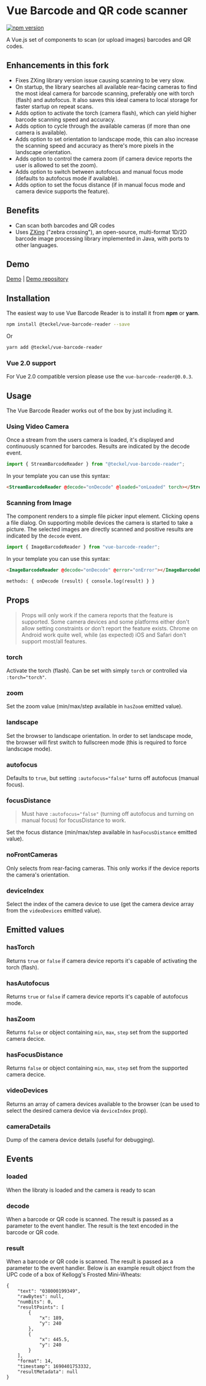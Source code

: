 # Vue Barcode and QR code scanner

[![npm version](https://badgen.net/npm/v/@teckel/vue-barcode-reader)](https://www.npmjs.com/package/@teckel/vue-barcode-reader)

A Vue.js set of components to scan (or upload images) barcodes and QR codes.

## Enhancements in this fork

* Fixes ZXing library version issue causing scanning to be very slow.
* On startup, the library searches all available rear-facing cameras to find the most ideal camera for barcode scanning, preferably one with torch (flash) and autofocus.  It also saves this ideal camera to local storage for faster startup on repeat scans.
* Adds option to activate the torch (camera flash), which can yield higher barcode scanning speed and accuracy.
* Adds option to cycle through the available cameras (if more than one camera is available).
* Adds option to set orientation to landscape mode, this can also increase the scanning speed and accuracy as there's more pixels in the landscape orientation.
* Adds option to control the camera zoom (if camera device reports the user is allowed to set the zoom).
* Adds option to switch between autofocus and manual focus mode (defaults to autofocus mode if available).
* Adds option to set the focus distance (if in manual focus mode and camera device supports the feature).

## Benefits

- Can scan both barcodes and QR codes
- Uses [ZXing](https://github.com/zxing-js/library) ("zebra crossing"), an open-source, multi-format 1D/2D barcode image processing library implemented in Java, with ports to other languages.

## Demo

[Demo](https://barcode.leethost.com) | [Demo repository](https://github.com/teckel12/vue-barcode-reader-example)

## Installation

The easiest way to use Vue Barcode Reader is to install it from **npm** or **yarn**.

```sh
npm install @teckel/vue-barcode-reader --save
```

Or

```sh
yarn add @teckel/vue-barcode-reader
```

### Vue 2.0 support

For Vue 2.0 compatible version please use the `vue-barcode-reader@0.0.3`.

## Usage

The Vue Barcode Reader works out of the box by just including it.

### Using Video Camera

Once a stream from the users camera is loaded, it's displayed and continuously scanned for barcodes. Results are indicated by the decode event.

```js
import { StreamBarcodeReader } from "@teckel/vue-barcode-reader";
```

In your template you can use this syntax:

```html
<StreamBarcodeReader @decode="onDecode" @loaded="onLoaded" torch></StreamBarcodeReader>
```

### Scanning from Image

The component renders to a simple file picker input element. Clicking opens a file dialog. On supporting mobile devices the camera is started to take a picture. The selected images are directly scanned and positive results are indicated by the `decode` event.

```js
import { ImageBarcodeReader } from "vue-barcode-reader";
```

In your template you can use this syntax:

```html
<ImageBarcodeReader @decode="onDecode" @error="onError"></ImageBarcodeReader>
```

```html
methods: { onDecode (result) { console.log(result) } }
```


## Props

> Props will only work if the camera reports that the feature is supported.  Some camera devices and some platforms either don't allow setting constraints or don't report the feature exists.  Chrome on Android work quite well, while (as expected) iOS and Safari don't support most/all features.

### torch

Activate the torch (flash). Can be set with simply `torch` or controlled via `:torch="torch"`.

### zoom

Set the zoom value (min/max/step available in `hasZoom` emitted value).

### landscape

Set the browser to landscape orientation.  In order to set landscape mode, the browser will first switch to fullscreen mode (this is required to force landscape mode).

### autofocus

Defaults to `true`, but setting `:autofocus="false"` turns off autofocus (manual focus).

### focusDistance

> Must have `:autofocus="false"` (turning off autofocus and turning on manual focus) for focusDistance to work.

Set the focus distance (min/max/step available in `hasFocusDistance` emitted value).

### noFrontCameras

Only selects from rear-facing cameras.  This only works if the device reports the camera's orientation.

### deviceIndex

Select the index of the camera device to use (get the camera device array from the `videoDevices` emitted value).


## Emitted values

### hasTorch

Returns `true` or `false` if camera device reports it's capable of activating the torch (flash).

### hasAutofocus

Returns `true` or `false` if camera device reports it's capable of autofocus mode.

### hasZoom

Returns `false` or object containing `min`, `max`, `step` set from the supported camera decice.

### hasFocusDistance

Returns `false` or object containing `min`, `max`, `step` set from the supported camera decice.

### videoDevices

Returns an array of camera devices available to the browser (can be used to select the desired camera device via `deviceIndex` prop).

### cameraDetails

Dump of the camera device details (useful for debugging).


## Events

### loaded

When the libraty is loaded and the camera is ready to scan

### decode

When a barcode or QR code is scanned. The result is passed as a parameter to the event handler. The result is the text encoded in the barcode or QR code.

### result

When a barcode or QR code is scanned. The result is passed as a parameter to the event handler. Below is an example result object from the UPC code of a box of Kellogg's Frosted Mini-Wheats:

```
{
    "text": "038000199349",
    "rawBytes": null,
    "numBits": 0,
    "resultPoints": [
        {
            "x": 189,
            "y": 240
        },
        {
            "x": 445.5,
            "y": 240
        }
    ],
    "format": 14,
    "timestamp": 1690401753332,
    "resultMetadata": null
}
```
